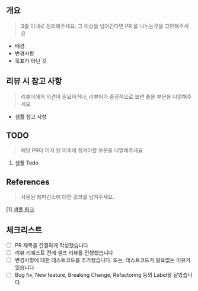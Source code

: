 ## 개요

> 3줄 이내로 정리해주세요. 그 이상을 넘어간다면 PR 을 나누는것을 고민해주세요

- 배경
- 변경사항
- 목표가 아닌 것

## 리뷰 시 참고 사항

> 리뷰어에게 의견이 필요하거나, 리뷰어가 중점적으로 보면 좋을 부분을 나열해주세요

- 샘플 참고 사항

## TODO

> 해당 PR이 머지 된 이후에 챙겨야할 부분을 나열해주세요

1. 샘플 Todo

## References

> 사용된 레퍼런스에 대한 링크를 남겨주세요.

[1] [샘플 링크](https://example.com)

## 체크리스트

- [ ] PR 제목을 간결하게 작성했습니다
- [ ] 리뷰 리퀘스트 전에 셀프 리뷰를 진행했습니다
- [ ] 변경사항에 대한 테스트코드를 추가했습니다. 또는, 테스트코드가 필요없는 이유가 있습니다
- [ ] Bug fix, New feature, Breaking Change, Refactoring 등의 Label을 달았습니다
